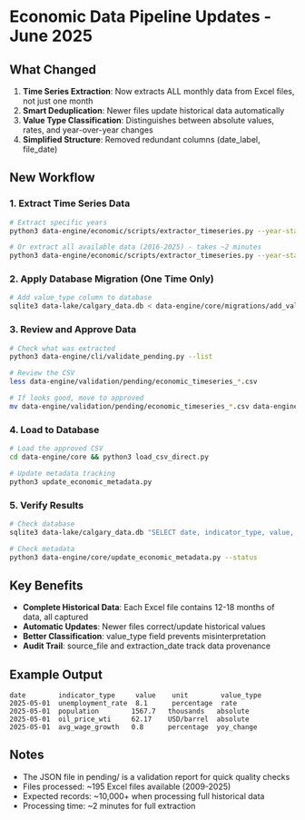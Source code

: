 # Economic Data Pipeline Updates - June 2025

## What Changed

1. **Time Series Extraction**: Now extracts ALL monthly data from Excel files, not just one month
2. **Smart Deduplication**: Newer files update historical data automatically
3. **Value Type Classification**: Distinguishes between absolute values, rates, and year-over-year changes
4. **Simplified Structure**: Removed redundant columns (date_label, file_date)

## New Workflow

### 1. Extract Time Series Data
```bash
# Extract specific years
python3 data-engine/economic/scripts/extractor_timeseries.py --year-start 2024 --year-end 2025

# Or extract all available data (2016-2025) - takes ~2 minutes
python3 data-engine/economic/scripts/extractor_timeseries.py --year-start 2016 --year-end 2025
```

### 2. Apply Database Migration (One Time Only)
```bash
# Add value_type column to database
sqlite3 data-lake/calgary_data.db < data-engine/core/migrations/add_value_type_column.sql
```

### 3. Review and Approve Data
```bash
# Check what was extracted
python3 data-engine/cli/validate_pending.py --list

# Review the CSV
less data-engine/validation/pending/economic_timeseries_*.csv

# If looks good, move to approved
mv data-engine/validation/pending/economic_timeseries_*.csv data-engine/validation/approved/
```

### 4. Load to Database
```bash
# Load the approved CSV
cd data-engine/core && python3 load_csv_direct.py

# Update metadata tracking
python3 update_economic_metadata.py
```

### 5. Verify Results
```bash
# Check database
sqlite3 data-lake/calgary_data.db "SELECT date, indicator_type, value, value_type FROM economic_indicators_monthly WHERE date >= '2025-01-01' LIMIT 10;"

# Check metadata
python3 data-engine/core/update_economic_metadata.py --status
```

## Key Benefits

- **Complete Historical Data**: Each Excel file contains 12-18 months of data, all captured
- **Automatic Updates**: Newer files correct/update historical values
- **Better Classification**: value_type field prevents misinterpretation
- **Audit Trail**: source_file and extraction_date track data provenance

## Example Output

```
date        indicator_type     value    unit        value_type
2025-05-01  unemployment_rate  8.1      percentage  rate
2025-05-01  population        1567.7   thousands   absolute  
2025-05-01  oil_price_wti     62.17    USD/barrel  absolute
2025-05-01  avg_wage_growth   0.8      percentage  yoy_change
```

## Notes

- The JSON file in pending/ is a validation report for quick quality checks
- Files processed: ~195 Excel files available (2009-2025)
- Expected records: ~10,000+ when processing full historical data
- Processing time: ~2 minutes for full extraction